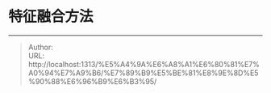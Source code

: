 # 特征融合方法



---

> Author: <no value>  
> URL: http://localhost:1313/%E5%A4%9A%E6%A8%A1%E6%80%81%E7%A0%94%E7%A9%B6/%E7%89%B9%E5%BE%81%E8%9E%8D%E5%90%88%E6%96%B9%E6%B3%95/  

